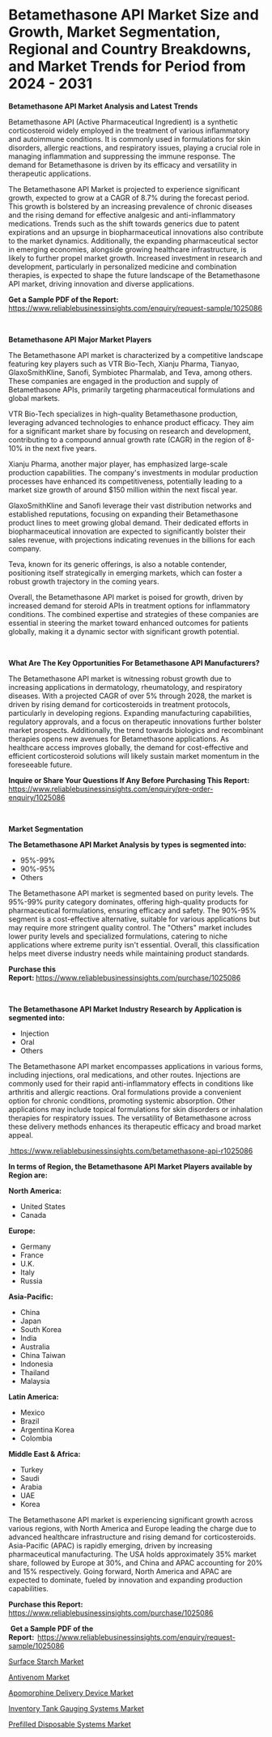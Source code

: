<p><h1>Betamethasone API Market Size and Growth, Market Segmentation, Regional and Country Breakdowns, and Market Trends for Period from 2024 -  2031</h1></p><p><strong>Betamethasone API Market Analysis and Latest Trends</strong></p>
<p><p>Betamethasone API (Active Pharmaceutical Ingredient) is a synthetic corticosteroid widely employed in the treatment of various inflammatory and autoimmune conditions. It is commonly used in formulations for skin disorders, allergic reactions, and respiratory issues, playing a crucial role in managing inflammation and suppressing the immune response. The demand for Betamethasone is driven by its efficacy and versatility in therapeutic applications.</p><p>The Betamethasone API Market is projected to experience significant growth, expected to grow at a CAGR of 8.7% during the forecast period. This growth is bolstered by an increasing prevalence of chronic diseases and the rising demand for effective analgesic and anti-inflammatory medications. Trends such as the shift towards generics due to patent expirations and an upsurge in biopharmaceutical innovations also contribute to the market dynamics. Additionally, the expanding pharmaceutical sector in emerging economies, alongside growing healthcare infrastructure, is likely to further propel market growth. Increased investment in research and development, particularly in personalized medicine and combination therapies, is expected to shape the future landscape of the Betamethasone API market, driving innovation and diverse applications.</p></p>
<p><strong>Get a Sample PDF of the Report:&nbsp;</strong> <a href="https://www.reliablebusinessinsights.com/enquiry/request-sample/1025086">https://www.reliablebusinessinsights.com/enquiry/request-sample/1025086</a></p>
<p>&nbsp;</p>
<p><strong>Betamethasone API Major Market Players</strong></p>
<p><p>The Betamethasone API market is characterized by a competitive landscape featuring key players such as VTR Bio-Tech, Xianju Pharma, Tianyao, GlaxoSmithKline, Sanofi, Symbiotec Pharmalab, and Teva, among others. These companies are engaged in the production and supply of Betamethasone APIs, primarily targeting pharmaceutical formulations and global markets.</p><p>VTR Bio-Tech specializes in high-quality Betamethasone production, leveraging advanced technologies to enhance product efficacy. They aim for a significant market share by focusing on research and development, contributing to a compound annual growth rate (CAGR) in the region of 8-10% in the next five years.</p><p>Xianju Pharma, another major player, has emphasized large-scale production capabilities. The company's investments in modular production processes have enhanced its competitiveness, potentially leading to a market size growth of around $150 million within the next fiscal year. </p><p>GlaxoSmithKline and Sanofi leverage their vast distribution networks and established reputations, focusing on expanding their Betamethasone product lines to meet growing global demand. Their dedicated efforts in biopharmaceutical innovation are expected to significantly bolster their sales revenue, with projections indicating revenues in the billions for each company.</p><p>Teva, known for its generic offerings, is also a notable contender, positioning itself strategically in emerging markets, which can foster a robust growth trajectory in the coming years. </p><p>Overall, the Betamethasone API market is poised for growth, driven by increased demand for steroid APIs in treatment options for inflammatory conditions. The combined expertise and strategies of these companies are essential in steering the market toward enhanced outcomes for patients globally, making it a dynamic sector with significant growth potential.</p></p>
<p>&nbsp;</p>
<p><strong>What Are The Key Opportunities For Betamethasone API Manufacturers?</strong></p>
<p><p>The Betamethasone API market is witnessing robust growth due to increasing applications in dermatology, rheumatology, and respiratory diseases. With a projected CAGR of over 5% through 2028, the market is driven by rising demand for corticosteroids in treatment protocols, particularly in developing regions. Expanding manufacturing capabilities, regulatory approvals, and a focus on therapeutic innovations further bolster market prospects. Additionally, the trend towards biologics and recombinant therapies opens new avenues for Betamethasone applications. As healthcare access improves globally, the demand for cost-effective and efficient corticosteroid solutions will likely sustain market momentum in the foreseeable future.</p></p>
<p><strong>Inquire or Share Your Questions If Any Before Purchasing This Report:</strong> <a href="https://www.reliablebusinessinsights.com/enquiry/pre-order-enquiry/1025086">https://www.reliablebusinessinsights.com/enquiry/pre-order-enquiry/1025086</a></p>
<p>&nbsp;</p>
<p><strong>Market Segmentation</strong></p>
<p><strong>The Betamethasone API Market Analysis by types is segmented into:</strong></p>
<p><ul><li>95%-99%</li><li>90%-95%</li><li>Others</li></ul></p>
<p><p>The Betamethasone API market is segmented based on purity levels. The 95%-99% purity category dominates, offering high-quality products for pharmaceutical formulations, ensuring efficacy and safety. The 90%-95% segment is a cost-effective alternative, suitable for various applications but may require more stringent quality control. The "Others" market includes lower purity levels and specialized formulations, catering to niche applications where extreme purity isn't essential. Overall, this classification helps meet diverse industry needs while maintaining product standards.</p></p>
<p><strong>Purchase this Report:&nbsp;</strong><a href="https://www.reliablebusinessinsights.com/purchase/1025086">https://www.reliablebusinessinsights.com/purchase/1025086</a></p>
<p>&nbsp;</p>
<p><strong>The Betamethasone API Market Industry Research by Application is segmented into:</strong></p>
<p><ul><li>Injection</li><li>Oral</li><li>Others</li></ul></p>
<p><p>The Betamethasone API market encompasses applications in various forms, including injections, oral medications, and other routes. Injections are commonly used for their rapid anti-inflammatory effects in conditions like arthritis and allergic reactions. Oral formulations provide a convenient option for chronic conditions, promoting systemic absorption. Other applications may include topical formulations for skin disorders or inhalation therapies for respiratory issues. The versatility of Betamethasone across these delivery methods enhances its therapeutic efficacy and broad market appeal.</p></p>
<p><a href="https://www.reliablebusinessinsights.com/betamethasone-api-r1025086">&nbsp;https://www.reliablebusinessinsights.com/betamethasone-api-r1025086</a></p>
<p><strong>In terms of Region, the Betamethasone API Market Players available by Region are:</strong></p>
<p>
    <p> <strong> North America: </strong>
        <ul>
            <li>United States</li>
            <li>Canada</li>
        </ul>
        </p> 
    <p> <strong> Europe: </strong>
        <ul>
            <li>Germany</li>
            <li>France</li>
            <li>U.K.</li>
            <li>Italy</li>
            <li>Russia</li>
        </ul>
        </p> 
    <p> <strong> Asia-Pacific: </strong>
        <ul>
            <li>China</li>
            <li>Japan</li>
            <li>South Korea</li>
            <li>India</li>
            <li>Australia</li>
            <li>China Taiwan</li>
            <li>Indonesia</li>
            <li>Thailand</li>
            <li>Malaysia</li>
        </ul>
        </p> 
    <p> <strong> Latin America: </strong>
        <ul>
            <li>Mexico</li>
            <li>Brazil</li>
            <li>Argentina Korea</li>
            <li>Colombia</li>
        </ul>
        </p> 
    <p> <strong> Middle East & Africa: </strong>
        <ul>
            <li>Turkey</li>
            <li>Saudi</li>
            <li>Arabia</li>
            <li>UAE</li>
            <li>Korea</li>
        </ul>
    </p>
    </p>
<p><p>The Betamethasone API market is experiencing significant growth across various regions, with North America and Europe leading the charge due to advanced healthcare infrastructure and rising demand for corticosteroids. Asia-Pacific (APAC) is rapidly emerging, driven by increasing pharmaceutical manufacturing. The USA holds approximately 35% market share, followed by Europe at 30%, and China and APAC accounting for 20% and 15% respectively. Going forward, North America and APAC are expected to dominate, fueled by innovation and expanding production capabilities.</p></p>
<p><strong>Purchase this Report: </strong><a href="https://www.reliablebusinessinsights.com/purchase/1025086">https://www.reliablebusinessinsights.com/purchase/1025086</a></p>
<p>&nbsp;<strong>Get a Sample PDF of the Report:&nbsp;&nbsp;</strong><a href="https://www.reliablebusinessinsights.com/enquiry/request-sample/1025086">https://www.reliablebusinessinsights.com/enquiry/request-sample/1025086</a></p>
<p><strong></strong></p>
<p><p><a href="https://issuu.com/reportprime-2/docs/surface-starch-market-size-2030.ppt_3b2db70a213231">Surface Starch Market</a></p><p><a href="https://www.linkedin.com/pulse/antivenom-market-analysis-report-global-insights-region-he6oe?trackingId=%2FUi2ngTyTqOjlN0UB%2FhMSw%3D%3D">Antivenom Market</a></p><p><a href="https://github.com/LilianFaulkner65/Market-Research-Report-List-1/blob/main/apomorphine-delivery-device-market.md">Apomorphine Delivery Device Market</a></p><p><a href="https://issuu.com/reportprime-2/docs/inventory-tank-gauging-systems-mark_3b7935ad5f9b00">Inventory Tank Gauging Systems Market</a></p><p><a href="https://github.com/RuthLucas64/Market-Research-Report-List-1/blob/main/prefilled-disposable-systems-market.md">Prefilled Disposable Systems Market</a></p></p>